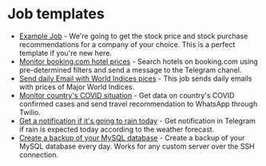 # Job templates

- [Example Job](example_job) - We're going to get the stock price and stock purchase recommendations for a company of your choice. This is a perfect template if you're new here.
- [Monitor booking.com hotel prices](monitor_prices_on_booking_com) - Search hotels on booking.com using pre-determined filters and send a message to the Telegram chanel.
- [Send daily Email with World Indices pices](send_daily_email_yfinance) - This job sends daily emails with prices of Major World Indices.
- [Monitor country's COVID situation](monitor_country_covid_status) - Get data on country's COVID confirmed cases and send travel recommendation to WhatsApp through Twilio.
- [Get a notification if it's going to rain today](rain_weather_forecast) - Get notification in Telegram if rain is expected today according to the weather forecast.
- [Create a backup of your MySQL database](mysql_db_backups) - Create a backup of your MySQL database every day. Works for any custom server over the SSH connection.
